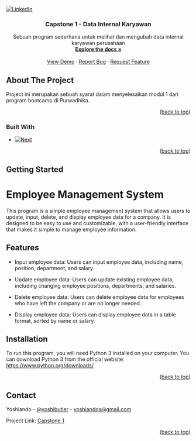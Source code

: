 <a name="readme-top"></a>


<!-- PROJECT SHIELDS -->
<!--
*** I'm using markdown "reference style" links for readability.
*** Reference links are enclosed in brackets [ ] instead of parentheses ( ).
*** See the bottom of this document for the declaration of the reference variables
*** for contributors-url, forks-url, etc. This is an optional, concise syntax you may use.
*** https://www.markdownguide.org/basic-syntax/#reference-style-links
-->

[![LinkedIn][linkedin-shield]][linkedin-url]




<h3 align="center">Capstone 1 - Data Internal Karyawan</h3>

  <p align="center">
    Sebuah program sederhana untuk melihat dan mengubah data internal karyawan perusahaan
    <br />
    <a href=https://github.com/Lakasumtu/Capstone-1-Data-Internal-Karyawan><strong>Explore the docs »</strong></a>
    <br />
    <br />
    <a href=https://github.com/Lakasumtu/Capstone-1-Data-Internal-Karyawan>View Demo</a>
    ·
    <a href=https://github.com/Lakasumtu/Capstone-1-Data-Internal-Karyawan/issues>Report Bug</a>
    ·
    <a href=https://github.com/Lakasumtu/Capstone-1-Data-Internal-Karyawan/issues>Request Feature</a>
  </p>
</div>



<!-- ABOUT THE PROJECT -->
## About The Project

Project ini merupakan sebuah syarat dalam menyelesaikan modul 1 dari program bootcamp di Purwadhika.

<p align="right">(<a href="#readme-top">back to top</a>)</p>



### Built With
* [![Next][Next.js]][Next-url]


<p align="right">(<a href="#readme-top">back to top</a>)</p>



<!-- GETTING STARTED -->
## Getting Started

# Employee Management System

This program is a simple employee management system that allows users to update, input, delete, and display employee data for a company. It is designed to be easy to use and customizable, with a user-friendly interface that makes it simple to manage employee information.

## Features

- Input employee data: Users can input employee data, including name, position, department, and salary.

- Update employee data: Users can update existing employee data, including changing employee positions, departments, and salaries.

- Delete employee data: Users can delete employee data for employees who have left the company or are no longer needed.

- Display employee data: Users can display employee data in a table format, sorted by name or salary.

## Installation

To run this program, you will need Python 3 installed on your computer. You can download Python 3 from the official website: https://www.python.org/downloads/




<p align="right">(<a href="#readme-top">back to top</a>)</p>




<!-- CONTACT -->
## Contact

Yoshiando - [@yoshibutler](https://twitter.com/yoshibutler) - yoshiandos@gmail.com

Project Link: [Capstone 1](https://github.com/Lakasumtu/Capstone-1-Data-Internal-Karyawan)

<p align="right">(<a href="#readme-top">back to top</a>)</p>



<!-- MARKDOWN LINKS & IMAGES -->
<!-- https://www.markdownguide.org/basic-syntax/#reference-style-links -->
[contributors-shield]: https://img.shields.io/github/contributors/github_username/repo_name.svg?style=for-the-badge
[contributors-url]: https://github.com/github_username/repo_name/graphs/contributors
[forks-shield]: https://img.shields.io/github/forks/github_username/repo_name.svg?style=for-the-badge
[forks-url]: https://github.com/github_username/repo_name/network/members
[stars-shield]: https://img.shields.io/github/stars/github_username/repo_name.svg?style=for-the-badge
[stars-url]: https://github.com/github_username/repo_name/stargazers
[issues-shield]: https://img.shields.io/github/issues/github_username/repo_name.svg?style=for-the-badge
[issues-url]: https://github.com/github_username/repo_name/issues
[license-shield]: https://img.shields.io/github/license/github_username/repo_name.svg?style=for-the-badge
[license-url]: https://github.com/github_username/repo_name/blob/master/LICENSE.txt
[linkedin-shield]: https://img.shields.io/badge/-LinkedIn-black.svg?style=for-the-badge&logo=linkedin&colorB=555
[linkedin-url]: https://linkedin.com/in/yoshiandos
[product-screenshot]: C:\Users\yoshi\OneDrive\Desktop\product.png
[Next.js]: https://img.shields.io/pypi/pyversions/Django?color=black&label=Python&logo=Python&logoColor=Green&style=flat-square
[Next-url]: https://www.python.org/
[React.js]: https://img.shields.io/badge/React-20232A?style=for-the-badge&logo=react&logoColor=61DAFB
[React-url]: https://reactjs.org/
[Vue.js]: https://img.shields.io/badge/Vue.js-35495E?style=for-the-badge&logo=vuedotjs&logoColor=4FC08D
[Vue-url]: https://vuejs.org/
[Angular.io]: https://img.shields.io/badge/Angular-DD0031?style=for-the-badge&logo=angular&logoColor=white
[Angular-url]: https://angular.io/
[Svelte.dev]: https://img.shields.io/badge/Svelte-4A4A55?style=for-the-badge&logo=svelte&logoColor=FF3E00
[Svelte-url]: https://svelte.dev/
[Laravel.com]: https://img.shields.io/badge/Laravel-FF2D20?style=for-the-badge&logo=laravel&logoColor=white
[Laravel-url]: https://laravel.com
[Bootstrap.com]: https://img.shields.io/badge/Bootstrap-563D7C?style=for-the-badge&logo=bootstrap&logoColor=white
[Bootstrap-url]: https://getbootstrap.com
[JQuery.com]: https://img.shields.io/badge/jQuery-0769AD?style=for-the-badge&logo=jquery&logoColor=white
[JQuery-url]: https://jquery.com 
